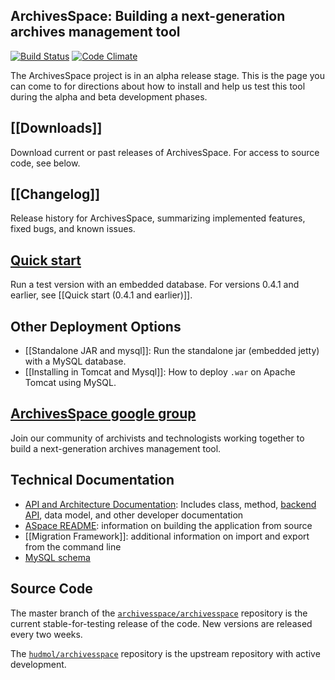 ## ArchivesSpace: Building a next-generation archives management tool

[![Build Status](https://travis-ci.org/archivesspace/archivesspace.png?branch=master)](https://travis-ci.org/archivesspace/archivesspace) [![Code Climate](https://codeclimate.com/github/archivesspace/archivesspace.png)](https://codeclimate.com/github/archivesspace/archivesspace)

The ArchivesSpace project is in an alpha release stage.  This is the page you can come to for directions about how to install and help us test this tool during the alpha and beta development phases.

## [[Downloads]]
Download current or past releases of ArchivesSpace. For access to source code, see below.

## [[Changelog]]
Release history for ArchivesSpace, summarizing implemented features, fixed bugs, and known issues.

## [Quick start](https://github.com/archivesspace/archivesspace/#readme)

Run a test version with an embedded database. For versions 0.4.1 and earlier, see [[Quick start (0.4.1 and earlier)]].

## Other Deployment Options

* [[Standalone JAR and mysql]]: Run the standalone jar (embedded jetty) with a MySQL database.
* [[Installing in Tomcat and Mysql]]: How to deploy `.war` on Apache Tomcat using MySQL.

## [ArchivesSpace google group](http://groups.google.com/group/archivesspace)
Join our community of archivists and technologists working together to build a next-generation archives management tool. 

## Technical Documentation

* [API and Architecture Documentation](http://archivesspace.github.com/archivesspace/doc/): Includes class, method, [backend API](http://archivesspace.github.com/archivesspace/doc/file.API.html), data model, and other developer documentation
* [ASpace README](https://github.com/archivesspace/archivesspace/blob/master/README.md): information on building the application from source
* [[Migration Framework]]: additional information on import and export from the command line
* [MySQL schema](https://gist.github.com/3562410)

## Source Code
The master branch of the [`archivesspace/archivesspace`](https://github.com/archivesspace/archivesspace) repository is the current stable-for-testing release of the code.  New versions are released every two weeks.

The [`hudmol/archivesspace`](https://github.com/hudmol/archivesspace) repository is the upstream repository with active development.